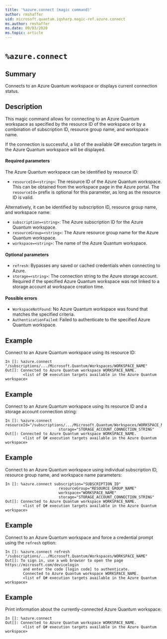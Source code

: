 ```yaml
---
title: '%azure.connect (magic command)'
author: rmshaffer
uid: microsoft.quantum.iqsharp.magic-ref.azure.connect
ms.author: rmshaffer
ms.date: 09/03/2020
ms.topic: article
---
```


<!--
    NB: This file has been automatically generated from Microsoft.Quantum.IQSharp.AzureClient.dll,
        please do not manually edit it.

    [DEBUG] JSON source:
        {"Name": "%azure.connect", "Documentation": {"Summary": "Connects to an Azure Quantum workspace or displays current connection status.", "Full": null, "Description": "\r\nThis magic command allows for connecting to an Azure Quantum workspace\r\nas specified by the resource ID of the workspace or by a combination of\r\nsubscription ID, resource group name, and workspace name.\r\n\r\nIf the connection is successful, a list of the available Q# execution targets\r\nin the Azure Quantum workspace will be displayed.\r\n\r\n#### Required parameters\r\n\r\nThe Azure Quantum workspace can be identified by resource ID:\r\n\r\n- `resourceId=<string>`: The resource ID of the Azure Quantum workspace.\r\nThis can be obtained from the workspace page in the Azure portal. The `resourceId=` prefix\r\nis optional for this parameter, as long as the resource ID is valid.\r\n\r\nAlternatively, it can be identified by subscription ID, resource group name, and workspace name:\r\n\r\n- `subscription=<string>`: The Azure subscription ID for the Azure Quantum workspace.\r\n- `resourceGroup=<string>`: The Azure resource group name for the Azure Quantum workspace.\r\n- `workspace=<string>`: The name of the Azure Quantum workspace.\r\n\r\n#### Optional parameters\r\n\r\n- `refresh`: Bypasses any saved or cached credentials when connecting to Azure.\r\n- `storage=<string>`: The connection string to the Azure storage\r\naccount. Required if the specified Azure Quantum workspace was not linked to a storage\r\naccount at workspace creation time.\r\n\r\n#### Possible errors\r\n\r\n- `WorkspaceNotFound`: No Azure Quantum workspace was found that matches the specified criteria.\r\n- `AuthenticationFailed`: Failed to authenticate to the specified Azure Quantum workspace.\r\n                    ", "Remarks": null, "Examples": ["\r\nConnect to an Azure Quantum workspace using its resource ID:\r\n```\r\nIn []: %azure.connect \"/subscriptions/.../Microsoft.Quantum/Workspaces/WORKSPACE_NAME\"\r\nOut[]: Connected to Azure Quantum workspace WORKSPACE_NAME.\r\n        <list of Q# execution targets available in the Azure Quantum workspace>\r\n```\r\n                        ", "\r\nConnect to an Azure Quantum workspace using its resource ID and a storage account connection string:\r\n```\r\nIn []: %azure.connect resourceId=\"/subscriptions/.../Microsoft.Quantum/Workspaces/WORKSPACE_NAME\"\r\n                        storage=\"STORAGE_ACCOUNT_CONNECTION_STRING\"\r\nOut[]: Connected to Azure Quantum workspace WORKSPACE_NAME.\r\n        <list of Q# execution targets available in the Azure Quantum workspace>\r\n```\r\n                        ", "\r\nConnect to an Azure Quantum workspace using individual subscription ID, resource group name, and workspace name parameters:\r\n```\r\nIn []: %azure.connect subscription=\"SUBSCRIPTION_ID\"\r\n                        resourceGroup=\"RESOURCE_GROUP_NAME\"\r\n                        workspace=\"WORKSPACE_NAME\"\r\n                        storage=\"STORAGE_ACCOUNT_CONNECTION_STRING\"\r\nOut[]: Connected to Azure Quantum workspace WORKSPACE_NAME.\r\n        <list of Q# execution targets available in the Azure Quantum workspace>\r\n```\r\n                        ", "\r\nConnect to an Azure Quantum workspace and force a credential prompt using\r\nthe `refresh` option:\r\n```\r\nIn []: %azure.connect refresh \"/subscriptions/.../Microsoft.Quantum/Workspaces/WORKSPACE_NAME\"\r\nOut[]: To sign in, use a web browser to open the page https://microsoft.com/devicelogin\r\n        and enter the code [login code] to authenticate.\r\n        Connected to Azure Quantum workspace WORKSPACE_NAME.\r\n        <list of Q# execution targets available in the Azure Quantum workspace>\r\n```\r\n                        ", "\r\nPrint information about the currently-connected Azure Quantum workspace:\r\n```\r\nIn []: %azure.connect\r\nOut[]: Connected to Azure Quantum workspace WORKSPACE_NAME.\r\n        <list of Q# execution targets available in the Azure Quantum workspace>\r\n```\r\n                        "], "SeeAlso": null}, "AssemblyName": "Microsoft.Quantum.IQSharp.AzureClient"}
-->

# `%azure.connect`

## Summary

Connects to an Azure Quantum workspace or displays current connection status.

## Description

This magic command allows for connecting to an Azure Quantum workspace
as specified by the resource ID of the workspace or by a combination of
subscription ID, resource group name, and workspace name.

If the connection is successful, a list of the available Q# execution targets
in the Azure Quantum workspace will be displayed.

#### Required parameters

The Azure Quantum workspace can be identified by resource ID:

- `resourceId=<string>`: The resource ID of the Azure Quantum workspace.
This can be obtained from the workspace page in the Azure portal. The `resourceId=` prefix
is optional for this parameter, as long as the resource ID is valid.

Alternatively, it can be identified by subscription ID, resource group name, and workspace name:

- `subscription=<string>`: The Azure subscription ID for the Azure Quantum workspace.
- `resourceGroup=<string>`: The Azure resource group name for the Azure Quantum workspace.
- `workspace=<string>`: The name of the Azure Quantum workspace.

#### Optional parameters

- `refresh`: Bypasses any saved or cached credentials when connecting to Azure.
- `storage=<string>`: The connection string to the Azure storage
account. Required if the specified Azure Quantum workspace was not linked to a storage
account at workspace creation time.

#### Possible errors

- `WorkspaceNotFound`: No Azure Quantum workspace was found that matches the specified criteria.
- `AuthenticationFailed`: Failed to authenticate to the specified Azure Quantum workspace.

## Example

Connect to an Azure Quantum workspace using its resource ID:
```
In []: %azure.connect "/subscriptions/.../Microsoft.Quantum/Workspaces/WORKSPACE_NAME"
Out[]: Connected to Azure Quantum workspace WORKSPACE_NAME.
        <list of Q# execution targets available in the Azure Quantum workspace>
```

## Example

Connect to an Azure Quantum workspace using its resource ID and a storage account connection string:
```
In []: %azure.connect resourceId="/subscriptions/.../Microsoft.Quantum/Workspaces/WORKSPACE_NAME"
                        storage="STORAGE_ACCOUNT_CONNECTION_STRING"
Out[]: Connected to Azure Quantum workspace WORKSPACE_NAME.
        <list of Q# execution targets available in the Azure Quantum workspace>
```

## Example

Connect to an Azure Quantum workspace using individual subscription ID, resource group name, and workspace name parameters:
```
In []: %azure.connect subscription="SUBSCRIPTION_ID"
                        resourceGroup="RESOURCE_GROUP_NAME"
                        workspace="WORKSPACE_NAME"
                        storage="STORAGE_ACCOUNT_CONNECTION_STRING"
Out[]: Connected to Azure Quantum workspace WORKSPACE_NAME.
        <list of Q# execution targets available in the Azure Quantum workspace>
```

## Example

Connect to an Azure Quantum workspace and force a credential prompt using
the `refresh` option:
```
In []: %azure.connect refresh "/subscriptions/.../Microsoft.Quantum/Workspaces/WORKSPACE_NAME"
Out[]: To sign in, use a web browser to open the page https://microsoft.com/devicelogin
        and enter the code [login code] to authenticate.
        Connected to Azure Quantum workspace WORKSPACE_NAME.
        <list of Q# execution targets available in the Azure Quantum workspace>
```

## Example

Print information about the currently-connected Azure Quantum workspace:
```
In []: %azure.connect
Out[]: Connected to Azure Quantum workspace WORKSPACE_NAME.
        <list of Q# execution targets available in the Azure Quantum workspace>
```
